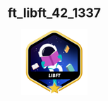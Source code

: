 <h1 align="center">ft_libft_42_1337 </h1>
<p align="center">
  <a href="https://github.com//mohimi-coder/libft">
    <img src="https://raw.githubusercontent.com/mohimi-coder/1337_badges/refs/heads/master/libftm.png" alt="42 Badge">
  </a>
</p>
